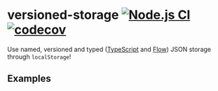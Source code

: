 
# versioned-storage [![Node.js CI](https://github.com/CatChen/versioned-storage/workflows/Node.js%20CI/badge.svg)](https://github.com/CatChen/versioned-storage/actions) [![codecov](https://codecov.io/gh/CatChen/versioned-storage/branch/master/graph/badge.svg)](https://codecov.io/gh/CatChen/versioned-storage)

Use named, versioned and typed ([TypeScript](https://www.typescriptlang.org/) and [Flow](https://flow.org/)) JSON storage through `localStorage`!

## Examples